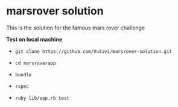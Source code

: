 # marsrover solution

This is the solution for the famous mars rover challenge

**Test on local machine**

* `git clone https://github.com/Vutivi/marsrover-solution.git`

* `cd marsroverapp`

* `bundle`

* `rspec`

* `ruby lib/app.rb test`
